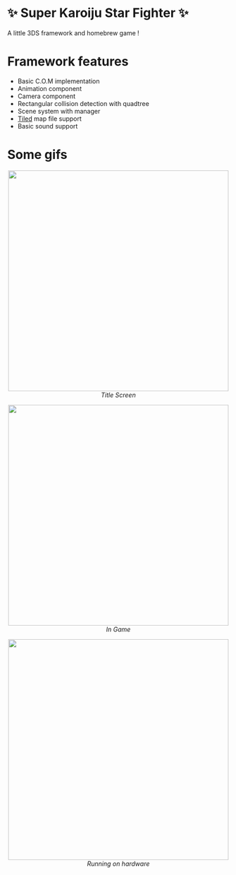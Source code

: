 # ✨ Super Karoiju Star Fighter ✨
A little 3DS framework and homebrew game !

# Framework features
* Basic C.O.M implementation
* Animation component
* Camera component
* Rectangular collision detection with quadtree
* Scene system with manager
* [Tiled](https://www.mapeditor.org/) map file support
* Basic sound support

# Some gifs
<p align="center">
  <img width=500 src="https://user-images.githubusercontent.com/31723113/116421350-0aa62a00-a83f-11eb-9ef0-d1309cd867d1.gif"><br>
  <em>Title Screen<em>
</p>
<p align="center">
  <img width=500 src="https://user-images.githubusercontent.com/31723113/116421374-0f6ade00-a83f-11eb-825b-aac82530c0da.gif"><br>
  <em>In Game<em>
</p>
<p align="center">
  <img width=500 src="https://user-images.githubusercontent.com/31723113/116421401-15f95580-a83f-11eb-8d7e-f0c142b207de.gif"><br>
  <em>Running on hardware<em>
</p>


